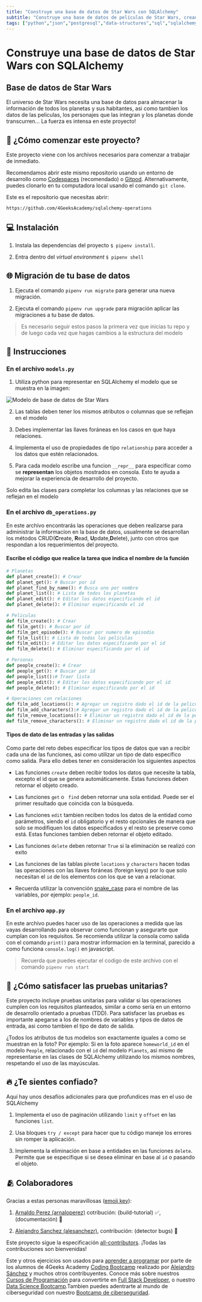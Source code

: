 ```yaml
---
title: "Construye una base de datos de Star Wars con SQLAlchemy"
subtitle: "Construye una base de datos de películas de Star Wars, creando modelos e implementando relaciones. Aprende a realizar operaciones CRUD con SQLAlchemy."
tags: ["python","json","postgresql","data-structures","sql","sqlalchemy"]
---
```


<!--hide-->
# Construye una base de datos de Star Wars con SQLAlchemy
<!--endhide-->

## Base de datos de Star Wars
El universo de Star Wars necesita una base de datos para almacenar la información de todos los planetas y sus habitantes, asi como tambien los datos de las peliculas, los personajes que las integran y los planetas donde transcurren... La fuerza es intensa en este proyecto!

## 🌱 ¿Cómo comenzar este proyecto?

Este proyecto viene con los archivos necesarios para comenzar a trabajar de inmediato.

Recomendamos abrir este mismo repositorio usando un entorno de desarrollo como [Codespaces](https://4geeks.com/es/lesson/tutorial-de-github-codespaces) (recomendado) o [Gitpod](https://4geeks.com/es/lesson/como-utilizar-gitpod). Alternativamente, puedes clonarlo en tu computadora local usando el comando `git clone`.

Este es el repositorio que necesitas abrir:

```txt
https://github.com/4GeeksAcademy/sqlalchemy-operations
```

## 💻 Instalación

1. Instala las dependencias del proyecto `$ pipenv install`.

2. Entra dentro del *virtual environment* `$ pipenv shell`

## 🌐 Migración de tu base de datos

1. Ejecuta el comando `pipenv run migrate` para generar una nueva migración.

2. Ejecuta el comando `pipenv run upgrade` para migración aplicar las migraciones a tu base de datos.

> Es necesario seguir estos pasos la primera vez que inicias tu repo y de luego cada vez que hagas cambios a la estructura del modelo

<!-- ## ✅ Autoevaluación

+ Evalúa tu código con el comando `$ pipenv run test` -->

## 📝 Instrucciones

### En el archivo `models.py`

1. Utiliza python para representar en SQLAlchemy el modelo que se muestra en la imagen:

![Modelo de base de datos de Star Wars](https://raw.githubusercontent.com/4GeeksAcademy/sqlalchemy-operations/master/docs/assets/model.png)

2. Las tablas deben tener los mismos atributos o columnas que se reflejan en el modelo

3. Debes implementar las llaves foráneas en los casos en que haya relaciones.

4. Implementa el uso de propiedades de tipo `relationship` para acceder a los datos que estén relacionados.

5. Para cada modelo escribe una funcion `__repr__` para especificar como se **representan** los objetos mostrados en consola. Esto te ayuda a mejorar la experiencia de desarrollo del proyecto.

Solo edita las clases para completar los columnas y las relaciones que se reflejan en el modelo

### En el archivo `db_operations.py`

En este archivo encontrarás las operaciones que deben realizarse para administrar la informacíon en la base de datos, usualmente se desarrollan los métodos CRUD(**C**reate, **R**ead, **U**pdate,**D**elete), junto con otros que respondan a los requerimientos del proyecto.

#### Escribe el código que realice la tarea que indica el nombre de la función

```python
# Planetas
def planet_create(): # Crear
def planet_get(): # Buscar por id
def planet_find_by_name(): # Busca uno por nombre
def planet_list(): # Lista de todos los planetas
def planet_edit(): # Editar los datos especificando el id
def planet_delete(): # Eliminar especificando el id

# Peliculas
def film_create(): # Crear
def film_get(): # Buscar por id
def film_get_episode(): # Buscar por numero de episodio
def film_list(): # Lista de todas las películas
def film_edit(): # Editar los datos especificando por el id
def film_delete(): # Eliminar especificando por el id

# Personas
def people_create(): # Crear
def people_get(): # Buscar por id
def people_list():# Traer lista
def people_edit(): # Editar los datos especificando por el id
def people_delete(): # Eliminar especificando por el id

# Operaciones con relaciones
def film_add_locations(): # Agregar un registro dado el id de la pelicula y el id del planeta
def film_add_characters():# Agregar un registro dado el id de la pelicula y el id de la persona
def film_remove_locations(): # Eliminar un registro dado el id de la pelicula y el id del planeta
def film_remove_characters(): # Eliminar un registro dado el id de la pelicula y el id de la persona
```

#### Tipos de dato de las entradas y las salidas

Como parte del reto debes especificar los tipos de datos que van a recibir cada una de las funciones, asi como utilizar un tipo de dato específico como salida. Para ello debes tener en consideración los siguientes aspectos

- Las funciones `create` deben recibir todos los datos que necesite la tabla, excepto el id que se genera automáticamente. Estas funciones deben retornar el objeto creado.

- Las funciones `get` o ` find` deben retornar una sola entidad. Puede ser el primer resultado que coincida con la búsqueda.

- Las funciones `edit` tambien reciben todos los datos de la entidad como parámetros, siendo el `id` obligatorio y el resto opcionales de manera que solo se modifiquen los datos especificados y el resto se preserve como está. Estas funciones tambien deben retornar el objeto editado.

- Las funciones `delete` deben retornar `True` si la eliminación se realizó con exito

- Las funciones de las tablas pivote `locations` y `characters` hacen todas las operaciones con las llaves foráneas (foreign keys) por lo que solo necesitan el `id` de los elementos con los que se van a relacionar.

- Recuerda utilizar la convención [snake_case](https://es.wikipedia.org/wiki/Snake_case) para el nombre de las variables, por ejemplo: `people_id`.

### En el archivo `app.py`

En este archivo puedes hacer uso de las operaciones a medida que las vayas desarrollando para observar como funcionan y asegurarte que cumplan con los requisitos. Se recomienda utilizar la consola como salida con el comando `print()` para mostrar informacion en la terminal, parecido a como funciona `console.log()` en javascript.

> Recuerda que puedes ejecutar el codigo de este archivo con el comando `pipenv run start`


## 🧪 ¿Cómo satisfacer las pruebas unitarias?

Este proyecto incluye pruebas unitarias para validar si las operaciones cumplen con los requisitos planteados, similar a como sería en un entorno de desarrollo orientado a pruebas (TDD). Para satisfacer las pruebas es importante apegarse a  los de nombres de variables y tipos de datos de entrada, asi como tambien el tipo de dato de salida.

¿Todos los atributos de tus modelos son exactamente iguales a como se muestran en la foto? Por ejemplo: Si en la foto aparece `homeworld_id` en el modelo `People`, relacionado con el `id` del modelo `Planets`, asi mismo de representarse en las clases de SQLAlchemy utilizando los mismos nombres, respetando el uso de las mayúsculas.

## 🔥 ¿Te sientes confiado?

Aquí hay unos desafíos adicionales para que profundices mas en el uso de SQLAlchemy

1. Implementa el uso de paginación utilizando `limit` y `offset` en las funciones `list`.

2. Usa bloques `try / except` para hacer que tu código maneje los errores sin romper la aplicación.

3. Implementa la eliminación en base a entidades en las funciones `delete`. Permite que se especifique si se desea eliminar en base al `id` o pasando el objeto.

<!-- hide -->

## 🫂 Colaboradores

Gracias a estas personas maravillosas ([emoji key](https://github.com/kentcdodds/all-contributors#emoji-key)):

1. [Arnaldo Perez (arnaloperez)](https://github.com/arnaloperez) cotribución: (build-tutorial) ✅, (documentación) 📖
  
2. [Alejandro Sanchez (alesanchezr)](https://github.com/alesanchezr),  contribución: (detector bugs) 🐛


Este proyecto sigue la especificación [all-contributors](https://github.com/kentcdodds/all-contributors). ¡Todas las contribuciones son bienvenidas!

Este y otros ejercicios son usados para [aprender a programar](https://4geeksacademy.com/es/aprender-a-programar/aprender-a-programar-desde-cero) por parte de los alumnos de 4Geeks Academy [Coding Bootcamp](https://4geeksacademy.com/us/coding-bootcamp) realizado por [Alejandro Sánchez](https://twitter.com/alesanchezr) y muchos otros contribuyentes. Conoce más sobre nuestros [Cursos de Programación](https://4geeksacademy.com/es/curso-de-programacion-desde-cero?lang=es) para convertirte en [Full Stack Developer](https://4geeksacademy.com/es/coding-bootcamps/desarrollador-full-stack/?lang=es), o nuestro [Data Science Bootcamp](https://4geeksacademy.com/es/coding-bootcamps/curso-datascience-machine-learning).Tambien puedes adentrarte al mundo de ciberseguridad con nuestro [Bootcamp de ciberseguridad](https://4geeksacademy.com/es/coding-bootcamps/curso-ciberseguridad).
<!-- endhide -->